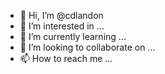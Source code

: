 - 👋 Hi, I’m @cdlandon
- 👀 I’m interested in ...
- 🌱 I’m currently learning ...
- 💞️ I’m looking to collaborate on ...
- 📫 How to reach me ...

<!---
cdlandon/cdlandon is a ✨ special ✨ repository because its `README.md` (this file) appears on your GitHub profile.
You can click the Preview link to take a look at your changes.
--->
